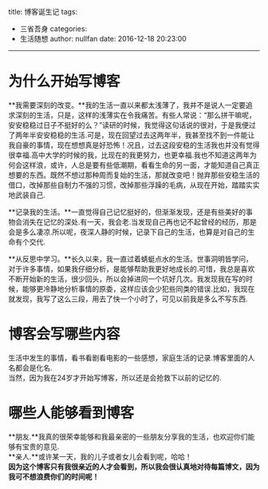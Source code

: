 title: 博客诞生记
tags:
  - 三省吾身
categories:
  - 生活随想
author: nullfan
date: 2016-12-18 20:23:00
---
为什么开始写博客
============
**我需要深刻的改变。**我的生活一直以来都太浅薄了，我并不是说人一定要追求深刻的生活，只是，这样的浅薄实在令我痛苦。有些人常说：“那么拼干嘛呢，安安稳稳过日子不挺好的么？”读研的时候，我觉得这句话说的很对，于是我便过了两年半安安稳稳的生活.可是，现在回望过去这两年半，我甚至找不到一件能让我自豪的事情，现在想想真是好恐怖！况且，过去这段安稳的生活我也并没有觉得很幸福.高中大学的时候的我，比现在的我更努力，也更幸福.我也不知道这两年为何会这样浪，或许，人总是要有些低潮期，看看生命的另一面，才能知道自己真正想要的东西。既然不想过那种周而复始的生活，那就改变吧！抛弃那些安稳生活的借口，改掉那些自制力不强的习惯，改掉那些浮躁的毛病，从现在开始，踏踏实实地武装自己.

**记录我的生活。**一直觉得自己记忆挺好的，但渐渐发现，还是有些美好的事物会消失在记忆的深处.有一天，我会老.当发现自己再也记不起曾经的经历，那是会是多么凄凉.所以呢，夜深人静的时候，记录下自己的生活，也算是对自己的生命有个交代.

**从反思中学习。**长久以来，我一直过着蜻蜓点水的生活。世事洞明皆学问，对于许多事情，如果我仔细分析，是能够帮助我更好地成长的.可惜，我总是喜欢不断开始新的生活，很少回头，所以会掉进同一个坑好几次。我发现我在写的时候，能够更冷静地分析事情的原委，这样应该会少犯些同类的错误.比如，我现在就发现，我写了这么三段，用去了快一个小时了，可见以前我是多么不写东西.

博客会写哪些内容
===========
生活中发生的事情，看书看剧看电影的一些感想，家庭生活的记录.博客里面的人名都会是化名.  
当然，因为我在24岁才开始写博客，所以还是会抢救下以前的记忆的.  


哪些人能够看到博客
============

**朋友.**我真的很荣幸能够和我最亲密的一些朋友分享我的生活，也欢迎你们能够有宝贵的意见.  
**亲人.**或许某一天，我的儿子或者女儿会看到呢，哈哈！  
**因为这个博客只有我很亲近的人才会看到，所以我会很认真地对待每篇博文，因为我可不想浪费你们的时间呢！**
